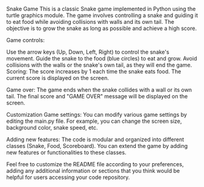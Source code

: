 Snake Game
This is a classic Snake game implemented in Python using the turtle graphics module. The game involves controlling a snake and guiding it to eat food while avoiding collisions with walls and its own tail. The objective is to grow the snake as long as possible and achieve a high score.

Game controls:

Use the arrow keys (Up, Down, Left, Right) to control the snake's movement.
Guide the snake to the food (blue circles) to eat and grow.
Avoid collisions with the walls or the snake's own tail, as they will end the game.
Scoring: The score increases by 1 each time the snake eats food. The current score is displayed on the screen.

Game over: The game ends when the snake collides with a wall or its own tail. The final score and "GAME OVER" message will be displayed on the screen.

Customization
Game settings: You can modify various game settings by editing the main.py file. For example, you can change the screen size, background color, snake speed, etc.

Adding new features: The code is modular and organized into different classes (Snake, Food, Scoreboard). You can extend the game by adding new features or functionalities to these classes.

Feel free to customize the README file according to your preferences, adding any additional information or sections that you think would be helpful for users accessing your code repository.





